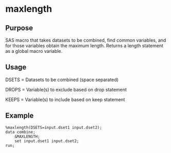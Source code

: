 # maxlength

## Purpose
SAS macro that takes datasets to be combined, find common variables, and for those variables obtain the maximum length. Returns a length statement as a global macro variable.

## Usage
DSETS = Datasets to be combined (space separated)

DROPS = Variable(s) to exclude based on drop statement

KEEPS =  Variable(s) to include based on keep statement

## Example
    %maxlength(DSETS=input.dset1 input.dset2);
    data combine;
        &MAXLENGTH;
        set input.dset1 input.dset2;
    run;